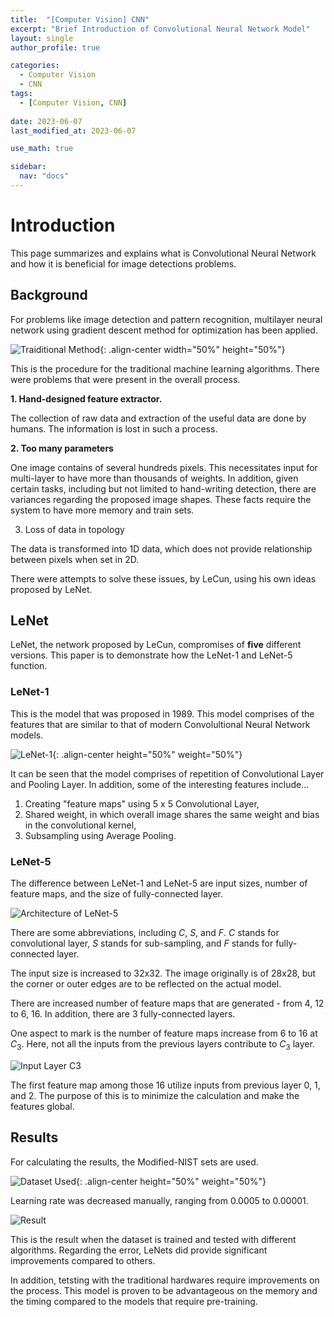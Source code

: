 ```yaml
---
title:  "[Computer Vision] CNN"
excerpt: "Brief Introduction of Convolutional Neural Network Model"
layout: single
author_profile: true

categories:
  - Computer Vision
  - CNN
tags:
  - [Computer Vision, CNN]
 
date: 2023-06-07
last_modified_at: 2023-06-07

use_math: true

sidebar:
  nav: "docs"
---
```


<h1>Introduction</h1>

This page summarizes and explains what is Convolutional Neural Network and how it is beneficial for image detections problems.

<h2>Background</h2>

For problems like image detection and pattern recognition, multilayer neural network using gradient descent method for optimization has been applied.

![Traiditional Method](https://github.com/jaehwan-c/jaehwan-c.github.io/assets/102342190/35d6a938-7693-4cb7-a399-40a95f634429 "Traditional Method"){: .align-center width="50%" height="50%"}

This is the procedure for the traditional machine learning algorithms. There were problems that were present in the overall process.

<b>1. Hand-designed feature extractor.</b>

The collection of raw data and extraction of the useful data are done by humans. The information is lost in such a process.

<b>2. Too many parameters</b>

One image contains of several hundreds pixels. This necessitates input for multi-layer to have more than thousands of weights. In addition, given certain tasks, including but not limited to hand-writing detection, there are variances regarding the proposed image shapes. These facts require the system to have more memory and train sets.

3. Loss of data in topology

The data is transformed into 1D data, which does not provide relationship between pixels when set in 2D.

There were attempts to solve these issues, by LeCun, using his own ideas proposed by LeNet.

<h2>LeNet</h2>

LeNet, the network proposed by LeCun, compromises of <b>five</b> different versions. This paper is to demonstrate how the LeNet-1 and LeNet-5 function.

<h3>LeNet-1</h3>

This is the model that was proposed in 1989. This model comprises of the features that are similar to that of modern Convolultional Neural Network models.

![LeNet-1](https://velog.velcdn.com/images%2Fwoojinn8%2Fpost%2F2f95dac5-98c2-45c8-b1e6-586acefe217d%2FLeNet1%EA%B5%AC%EC%A1%B0.PNG "LeNet-1"){: .align-center height="50%" weight="50%"}

It can be seen that the model comprises of repetition of Convolutional Layer and Pooling Layer. In addition, some of the interesting features include...

1. Creating "feature maps" using 5 x 5 Convolutional Layer,
2. Shared weight, in which overall image shares the same weight and bias in the convolutional kernel,
3. Subsampling using Average Pooling.

<h3>LeNet-5</h3>

The difference between LeNet-1 and LeNet-5 are input sizes, number of feature maps, and the size of fully-connected layer.

![Architecture of LeNet-5](https://velog.velcdn.com/images%2Fwoojinn8%2Fpost%2F651ad028-188b-4e39-bc7a-05a81f8f10fa%2FLeNet5%EA%B5%AC%EC%A1%B0.PNG "LeNet-5")

There are some abbreviations, including $C$, $S$, and $F$. $C$ stands for convolutional layer, $S$ stands for sub-sampling, and $F$ stands for fully-connected layer.

The input size is increased to 32x32. The image originally is of 28x28, but the corner or outer edges are to be reflected on the actual model.

There are increased number of feature maps that are generated - from 4, 12 to 6, 16. In addition, there are 3 fully-connected layers.

One aspect to mark is the number of feature maps increase from 6 to 16 at $C_3$. Here, not all the inputs from the previous layers contribute to $C_3$ layer.

![Input Layer C3](https://velog.velcdn.com/images%2Fwoojinn8%2Fpost%2F3931570d-8865-4966-979b-f5ad8b9e2af1%2FC3%ED%85%8C%EC%9D%B4%EB%B8%94.PNG "Input Layer C3")

The first feature map among those 16 utilize inputs from previous layer 0, 1, and 2. The purpose of this is to minimize the calculation and make the features global.

<h2>Results</h2>

For calculating the results, the Modified-NIST sets are used.

![Dataset Used](https://github.com/jaehwan-c/jaehwan-c.github.io/assets/102342190/d37e53b4-87f3-435f-ba89-15d26e055132 "Dataset Used"){: .align-center height="50%" weight="50%"}

Learning rate was decreased manually, ranging from 0.0005 to 0.00001.

![Result](https://github.com/jaehwan-c/jaehwan-c.github.io/assets/102342190/b29b5595-c2a8-4d26-8f53-a19d13ef5bc9 "Result")

This is the result when the dataset is trained and tested with different algorithms. Regarding the error, LeNets did provide significant improvements compared to others.

In addition, tetsting with the traditional hardwares require improvements on the process. This model is proven to be advantageous on the memory and the timing compared to the models that require pre-training.